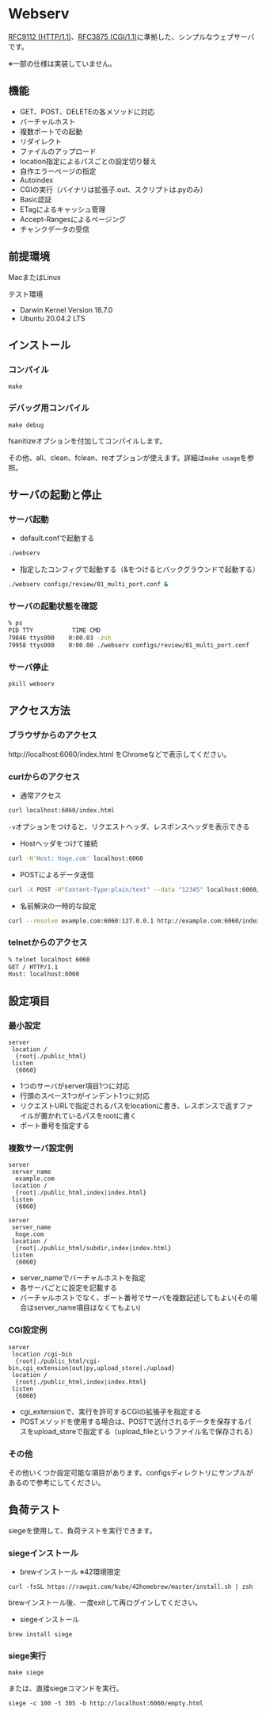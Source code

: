 # Webserv
[RFC9112 (HTTP/1.1)](https://httpwg.org/specs/rfc9112.html)、[RFC3875 (CGI/1.1)](https://datatracker.ietf.org/doc/html/rfc3875)に準拠した、シンプルなウェブサーバです。

※一部の仕様は実装していません。


## 機能

- GET、POST、DELETEの各メソッドに対応
- バーチャルホスト
- 複数ポートでの起動
- リダイレクト
- ファイルのアップロード
- location指定によるパスごとの設定切り替え
- 自作エラーページの指定
- Autoindex
- CGIの実行（バイナリは拡張子.out、スクリプトは.pyのみ）
- Basic認証
- ETagによるキャッシュ管理
- Accept-Rangesによるページング
- チャンクデータの受信


## 前提環境

MacまたはLinux

テスト環境
- Darwin Kernel Version 18.7.0
- Ubuntu 20.04.2 LTS


## インストール

### コンパイル

```
make
```

### デバッグ用コンパイル

```
make debug
```
fsanitizeオプションを付加してコンパイルします。

その他、all、clean、fclean、reオプションが使えます。詳細は`make usage`を参照。


## サーバの起動と停止

### サーバ起動

- default.confで起動する

```bash
./webserv
```

- 指定したコンフィグで起動する（&をつけるとバックグラウンドで起動する）

```bash
./webserv configs/review/01_multi_port.conf &
```

### サーバの起動状態を確認

```bash
% ps
PID TTY           TIME CMD
79846 ttys000    0:00.03 -zsh
79958 ttys000    0:00.00 ./webserv configs/review/01_multi_port.conf
```

### サーバ停止

```bash
pkill webserv
```


## アクセス方法

### ブラウザからのアクセス

http://localhost:6060/index.html をChromeなどで表示してください。

### curlからのアクセス

- 通常アクセス

```bash
curl localhost:6060/index.html
```

`-v`オプションをつけると、リクエストヘッダ、レスポンスヘッダを表示できる

- Hostヘッダをつけて接続

```bash
curl -H'Host: hoge.com' localhost:6060
```

- POSTによるデータ送信

```bash
curl -X POST -H"Content-Type:plain/text" --data "12345" localhost:6060/
```

- 名前解決の一時的な設定

```bash
curl --resolve example.com:6060:127.0.0.1 http://example.com:6060/index.html
```

### telnetからのアクセス

```bash
% telnet localhost 6060
GET / HTTP/1.1
Host: localhost:6060
```

## 設定項目

### 最小設定

```
server
 location /
  {root|./public_html}
 listen
  {6060}
```

- 1つのサーバがserver項目1つに対応
- 行頭のスペース1つがインデント1つに対応
- リクエストURLで指定されるパスをlocationに書き、レスポンスで返すファイルが置かれているパスをrootに書く
- ポート番号を指定する

### 複数サーバ設定例
```
server
 server_name
  example.com
 location /
  {root|./public_html,index|index.html}
 listen
  {6060}

server
 server_name
  hoge.com
 location /
  {root|./public_html/subdir,index|index.html}
 listen
  {6060}
```

- server_nameでバーチャルホストを指定
- 各サーバごとに設定を記載する
- バーチャルホストでなく、ポート番号でサーバを複数記述してもよい(その場合はserver_name項目はなくてもよい)

### CGI設定例

```
server
 location /cgi-bin
  {root|./public_html/cgi-bin,cgi_extension|out|py,upload_store|./upload}
 location /
  {root|./public_html,index|index.html}
 listen
  {6060}
```

- cgi_extensionで、実行を許可するCGIの拡張子を指定する
- POSTメソッドを使用する場合は、POSTで送付されるデータを保存するパスをupload_storeで指定する（upload_fileというファイル名で保存される）

### その他

その他いくつか設定可能な項目があります。configsディレクトリにサンプルがあるので参考にしてください。

## 負荷テスト

siegeを使用して、負荷テストを実行できます。

### siegeインストール

- brewインストール ※42環境限定

```
curl -fsSL https://rawgit.com/kube/42homebrew/master/install.sh | zsh
```
brewインストール後、一度exitして再ログインしてください。

- siegeインストール

```
brew install siege
```

### siege実行

```
make siege
```
または、直接siegeコマンドを実行。
```
siege -c 100 -t 30S -b http://localhost:6060/empty.html
```
